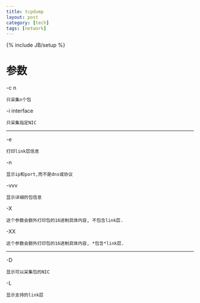 ```yaml
---
title: tcpdump
layout: post
category: [tech]
tags: [network]
---
```

{% include JB/setup %}
# 参数
-c n

    只采集n个包

-i interface

    只采集指定NIC
     
*****

-e

    打印link层信息

-n

    显示ip和port,而不是dns或协议

-vvv

    显示详细的包信息

-X

    这个参数会额外打印包的16进制具体内容, 不包含link层.

-XX

    这个参数会额外打印包的16进制具体内容, *包含*link层.

*****

-D

    显示可以采集包的NIC

-L

    显示支持的link层


